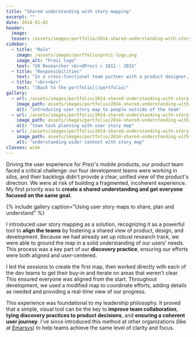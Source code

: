 ```yaml
---
title: "Shared understanding with story mapping"
excerpt: ""
date: 2014-01-02
header:
  image:
  teaser: /assets/images/portfolio/2014-shared-understanding-with-story-mapping-2.jpg
sidebar:
  - title: "Role"
    image: /assets/images/portfolio/prezi-logo.png
    image_alt: "Prezi logo"
    text: "UX Researcher <br>@Prezi ⊂ 2011 - 2015"
  - title: "Responsibilities"
    text: "In a cross-functional team partner with a product designer, a product manager and engineers and enable discovery and learning about users."
  - title: "<br><br>"
    text: "[Back to the portfolio](/portfolio)"    
gallery:
  - url: /assets/images/portfolio/2014-shared-understanding-with-story-mapping-1.jpg
    image_path: assets/images/portfolio/2014-shared-understanding-with-story-mapping-1.jpg
    alt: "introducing user story map to people outside of the team"
  - url: /assets/images/portfolio/2014-shared-understanding-with-story-mapping-2.jpg
    image_path: assets/images/portfolio/2014-shared-understanding-with-story-mapping-2.jpg
    alt: "team task planning with user story map"
  - url: /assets/images/portfolio/2014-shared-understanding-with-story-mapping-3.jpg
    image_path: assets/images/portfolio/2014-shared-understanding-with-story-mapping-3.jpg
    alt: "understanding wider context with story map"
classes: wide
---
```


Driving the user experience for Prezi's mobile products, our product team faced a critical challenge: our four development teams were working in silos, and their backlogs didn't provide a clear, unified view of the product's direction. We were at risk of building a fragmented, incoherent experience. My first priority was to **create a shared understanding and get everyone focused on the same goal.**

{% include gallery caption="Using user story maps to share, plan and understand" %}

I introduced user story mapping as a solution, recognizing it as a powerful tool to **align the teams** by fostering a shared view of product, design, and development. Because we had already set up robust research track, we were able to ground the map in a solid understanding of our users' needs. This process was a key part of our **discovery practice**, ensuring our efforts were both aligned and user-centered.

I led the sessions to create the first map, then worked directly with each of the dev teams to get their buy-in and iterate on areas that weren't clear. This ensured everyone was aligned from the start. Throughout development, we used a modified map to coordinate efforts, adding details as needed and providing a real-time view of our progress. 

This experience was foundational to my leadership philosophy. It proved that a simple, visual tool can be the key to **improve team collaboration**, **tying discovery practices to product decisions**, and **ensuring a coherent user journey**. I've since introduced this method at other organizations (like at [Emarsys](https://blog.craftlab.hu/drawing-houses-fb6893facfbe)) to help teams achieve the same level of clarity and focus.